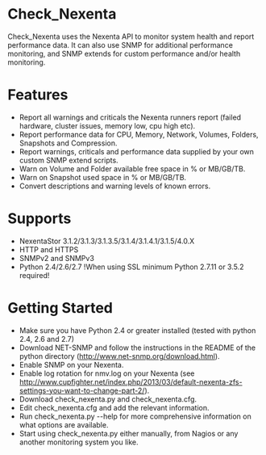 Check_Nexenta
=============

Check_Nexenta uses the Nexenta API to monitor system health and report performance data. 
It can also use SNMP for additional performance monitoring,
and SNMP extends for custom performance and/or health monitoring.

Features
========
* Report all warnings and criticals the Nexenta runners report (failed hardware, cluster issues, memory low, cpu high etc).
* Report performance data for CPU, Memory, Network, Volumes, Folders, Snapshots and Compression.
* Report warnings, criticals and performance data supplied by your own custom SNMP extend scripts.
* Warn on Volume and Folder available free space in % or MB/GB/TB.
* Warn on Snapshot used space in % or MB/GB/TB.
* Convert descriptions and warning levels of known errors.

Supports
========
* NexentaStor 3.1.2/3.1.3/3.1.3.5/3.1.4/3.1.4.1/3.1.5/4.0.X
* HTTP and HTTPS
* SNMPv2 and SNMPv3
* Python 2.4/2.6/2.7 !When using SSL minimum Python 2.7.11 or 3.5.2 required!

Getting Started
===============
* Make sure you have Python 2.4 or greater installed (tested with python 2.4, 2.6 and 2.7)
* Download NET-SNMP and follow the instructions in the README of the python directory (http://www.net-snmp.org/download.html).
* Enable SNMP on your Nexenta.
* Enable log rotation for nmv.log on your Nexenta (see http://www.cupfighter.net/index.php/2013/03/default-nexenta-zfs-settings-you-want-to-change-part-2/).
* Download check_nexenta.py and check_nexenta.cfg.
* Edit check_nexenta.cfg and add the relevant information.
* Run check_nexenta.py --help for more comprehensive information on what options are available.
* Start using check_nexenta.py either manually, from Nagios or any another monitoring system you like.
